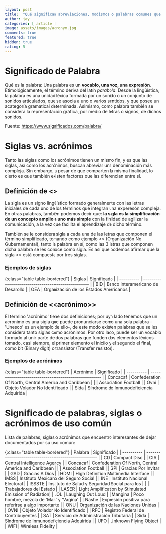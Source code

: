 ```yaml
---
layout: post
title:  "Qué significan abreviaciones, modismos o palabras comunes que desconocemos su significado"
author: jay
categories: [ article ]
image: assets/images/acronym.jpg
comments: true
featured: true
hidden: true
rating: 5
---
```


# Significado de Palabra

Qué es la palabra: Una palabra es un **vocablo, una voz, una expresión**. Etimológicamente, el término deriva del latín *parabola*. Desde la lingûística, la palabra es una unidad léxica formada por un sonido o un conjunto de sonidos articulados, que se asocia a uno o varios sentidos, y que posee un acategoría gramatical determinada.
Asimismo, como palabra también se considera la representación gráfica, por medio de letras o signos, de dichos sonidos.

Fuente: https://www.significados.com/palabra/

# Siglas vs. acrónimos

Tanto las siglas como los acrónimos tienen un mismo fin, y es que las siglas, así como los acrónimos, buscan abreviar una denominación más compleja. Sin embargo, a pesar de que comparten la misma finalidad, lo cierto es que también existen factores que las diferencian entre sí.

## Definición de <<sigla>>

La sigla es un signo lingûístico formado generalmente con las letras iniciales de cada uno de los términos que integran una experesón compleja. En otras palabras, también podemos decir que: **la sigla es la simplificación  de un concepto amplio a uno más simple** con la finlidad de agilizar la comunicación, a la vez que facilita el aprendizaje de dicho término.

También se le considera sigla a cada una de las letras que componen el término simplificado, tomando como ejemplo <<ONG>> (Organización No Gubernamental), tanto la palabra en sí, como las 3 letras que componen dicha palabra se les conoce como sigla. Es así que podemos afirmar que la sigla <<ONG>> está compuesta por tres siglas.

### Ejemplos de siglas

{:class="table table-bordered"}
| Siglas     | Significado |
| ---------- | --------------------------------------------------- |
| BID        | Banco Interamericano de Desarollo                   |
| OEA        | Organización de los Estados Americanos              |


## Definición de <<acrónimo>>

El término 'acrónimo' tiene dos definiciones; por uyn lado tenemos que un acrónimo es una sigla que puede pronunciarse como una sola palabra -'Unesco' es un ejemplo de ello-, de este modo existen palabras que se les considera tanto siglas como acrónimos. Por otro lado, puede ser un vocablo formado al unir parte de dos palabras que funden dos elementos léxicos tomado, casi siempre, el primer elemento el iniciio y el segundo el final, como bit (Binary digit) o transistor (Transfer resistor).

### Ejemplos de acrónimos

{:class="table table-bordered"}
| Acrónimo   | Significado |
| ---------- | ----------------------------------------------------- |
| Concacaf   | Confederation Of North, Central America and Caribbean |
|            | Association Football                                  |
| Ovni       | Objeto Volador No Identificado                        |
| Sida       | Síndrome de Inmunodeficiencia Adquirida               |

# Significado de palabras, siglas o acrónimos de uso común

Lista de palabras, siglas o acrónimos que encuentro interesantes de dejar documentados por su uso común:

{:class="table table-bordered"}
| Palabra    | Significado |
| ---------- | ----------------------------------------------------- |
| CD         | Compact Disc                                          |
| CIA        | Central Intelligence Agency                           |
| Concacaf   | Confederation Of North, Central America and Caribbean |
|            | Association Football                                  |
| GPI        | Gracias Por Invitar                                   |
| GAD        | Gracias A Dios                                        |
| HDMI       | High Definition Multimedia Interface                  |
| IMSS       | Instituto Mexicano del Seguro Social                  |
| INE        | Instituto Nacional Electoral                          |
| ISSSTE     | Instituto de Salud y Seguridad Social para los        |
|            | Trabajadores del Estado                               |
| LASER      | Light Amplification by Stimulated Emission of Radiation|
| LOL        | Laughing Out Loud                                     |
| Mangina    | Poco hombre, mezcla de 'Man' y 'Vagina'               |
| Nashe      | Expresión positiva para referirse a algo importante   |
| ONU        | Organización de las Naciones Unidas                   |
| OVNI       | Objeto Volador No Identificado                        |
| RFC        | Registro Federal de Contribuyentes                    |
| SAT        | Servicio de Administración Tributaria                 |
| Sida       | Síndrome de Inmunodeficiencia Adquirida               |
| UFO        | Unknown Flying Object                                 |
| WIFI       | Wireless Fidelity                                     |
